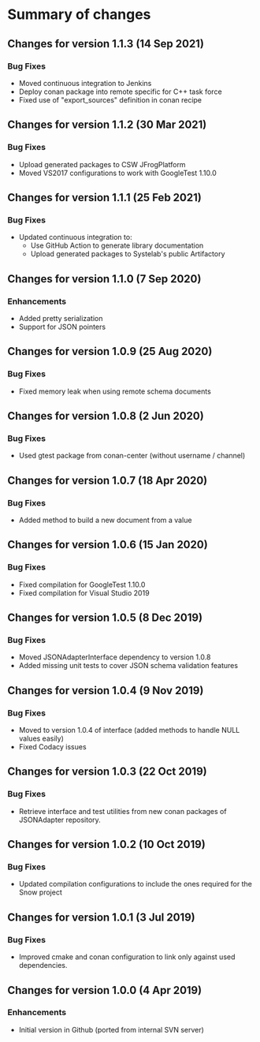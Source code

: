 # Summary of changes

## Changes for version 1.1.3 (14 Sep 2021)

### Bug Fixes

- Moved continuous integration to Jenkins
- Deploy conan package into remote specific for C++ task force
- Fixed use of "export_sources" definition in conan recipe


## Changes for version 1.1.2 (30 Mar 2021)

### Bug Fixes

- Upload generated packages to CSW JFrogPlatform
- Moved VS2017 configurations to work with GoogleTest 1.10.0


## Changes for version 1.1.1 (25 Feb 2021)

### Bug Fixes

- Updated continuous integration to:
  - Use GitHub Action to generate library documentation
  - Upload generated packages to Systelab's public Artifactory


## Changes for version 1.1.0 (7 Sep 2020)

### Enhancements

- Added pretty serialization
- Support for JSON pointers


## Changes for version 1.0.9 (25 Aug 2020)

### Bug Fixes

- Fixed memory leak when using remote schema documents


## Changes for version 1.0.8 (2 Jun 2020)

### Bug Fixes

- Used gtest package from conan-center (without username / channel)


## Changes for version 1.0.7 (18 Apr 2020)

### Bug Fixes

- Added method to build a new document from a value


## Changes for version 1.0.6 (15 Jan 2020)

### Bug Fixes

- Fixed compilation for GoogleTest 1.10.0
- Fixed compilation for Visual Studio 2019


## Changes for version 1.0.5 (8 Dec 2019)

### Bug Fixes

- Moved JSONAdapterInterface dependency to version 1.0.8
- Added missing unit tests to cover JSON schema validation features


## Changes for version 1.0.4 (9 Nov 2019)

### Bug Fixes

- Moved to version 1.0.4 of interface (added methods to handle NULL values easily)
- Fixed Codacy issues


## Changes for version 1.0.3 (22 Oct 2019)

### Bug Fixes

- Retrieve interface and test utilities from new conan packages of JSONAdapter repository.


## Changes for version 1.0.2 (10 Oct 2019)

### Bug Fixes

- Updated compilation configurations to include the ones required for the Snow project


## Changes for version 1.0.1 (3 Jul 2019)

### Bug Fixes

- Improved cmake and conan configuration to link only against used dependencies.


## Changes for version 1.0.0 (4 Apr 2019)

### Enhancements

- Initial version in Github (ported from internal SVN server)
